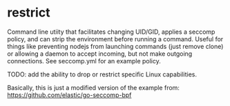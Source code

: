 # restrict

Command line utiity that facilitates changing UID/GID, applies a seccomp policy, and can strip the environment before running a command. Useful for things like preventing nodejs from launching commands (just remove clone) or allowing a daemon to accept incoming, but not make outgoing connections. See seccomp.yml for an example policy.

TODO: add the ability to drop or restrict specific Linux capabilities.

Basically, this is just a modified version of the example from: https://github.com/elastic/go-seccomp-bpf
